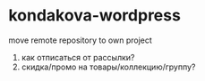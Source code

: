 # kondakova-wordpress
move remote repository to own project

1) как отписаться от рассылки?
2) скидка/промо на товары/коллекцию/группу?